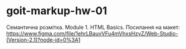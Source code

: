 # goit-markup-hw-01

Семантична розмітка. Module 1. HTML Basics. Посилання на макет:
https://www.figma.com/file/1ehrLBauvVFu4mVhxsHzyZ/Web-Studio-(Version-2.1)?node-id=0%3A1
